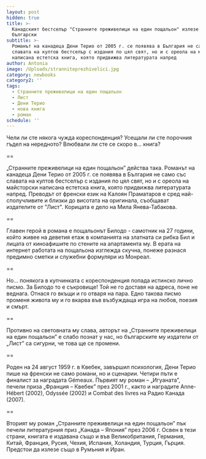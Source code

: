 ```yaml
---
layout: post
hidden: true
title: >-
  Канадският бестселър "Странните преживелици на един пощальон" излезе и на
  български
subtitle: >-
  Романът на канадеца Дени Терио от 2005 г. се появява в България не само със
  славата на култов бестселър с издания по цял свят, но и с ореола на майсторски
  написана естетска книга, която придвижва литературата напред
author: Antonia
image: /Uploads/stranniteprezhivelici.jpg
category: newbooks
category2: ''
tags:
  - Странните преживелици на един пощальон
  - Лист
  - Дени Терио
  - нова книга
  - роман
schedule: ''
---
```

Чели ли сте някога чужда кореспонденция? Усещали ли сте порочния гъдел на нередното? Влюбвали ли сте се скоро в... книга? 

\==

„Странните преживелици на един пощальон” действа така. Романът на канадеца Дени Терио от 2005 г. се появява в България не само със славата на култов бестселър с издания по цял свят, но и с ореола на майсторски написана естетска книга, която придвижва литературата напред. Преводът от френски език на Калоян Праматаров е сред най-сполучливите и близки до висотата на оригинала, съобщават издателите от "Лист". Корицата е дело на Мила Янева-Табакова.

\==

Главен герой в романа е пощальонът Билодо - самотник на 27 години, който живее на деветия етаж в компанията на златната си рибка Бил и лицата от киноафишите по стените на апартамента му. В ерата на интернет работата на пощальона изглежда скучна, понеже разнася предимно сметки и служебни формуляри из Монреал. 

\==

Но... понякога в купчинката с кореспонденция попада истинско лично писмо. За Билодо то е съкровище! Той не го доставя на адреса, поне не веднага. Отнася го вкъщи и го отваря на пара. Едно такова писмо променя живота му и го вкарва във възбуждаща игра на любов, поезия и смърт.

\==

Противно на световната му слава, авторът на „Странните преживелици на един пощальон” е слабо познат у нас, но българските му издатели от „Лист” са сигурни, че това ще се промени. 

\==

Роден на 24 август 1959 г. в Квебек, завършил психология, Дени Терио пише на френски не само романи, но и сценарии. Четири пъти е финалист за наградата Gémeaux. Първият му роман – „Игуаната”, печели приза „Франция – Квебек” през 2001 г., както и наградите Anne-Hébert (2002), Odyssée (2002) и Combat des livres на Радио Канада (2007). 

\==

Вторият му роман „Странните преживелици на един пощальон” пък печели литературния приз „Канада – Япония” през 2006 г. Освен в тези страни, книгата е издавана също и във Великобритания, Германия, Китай, Франция, Русия, Чехия, Испания, Холандия, Турция, Гърция. Предстои да излезе също в Румъния и Иран.
